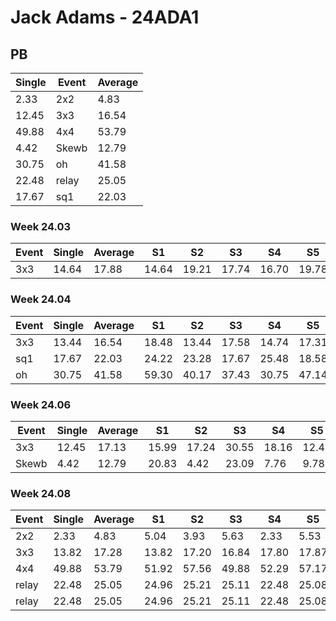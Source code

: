# Jack Adams - 24ADA1

## PB
|Single|Event|Average|
|----|----|----|
|2.33|2x2|4.83|
|12.45|3x3|16.54|
|49.88|4x4|53.79|
|4.42|Skewb|12.79|
|30.75|oh|41.58|
|22.48|relay|25.05|
|17.67|sq1|22.03|
### Week 24.03
|Event|Single|Average|S1|S2|S3|S4|S5|
|-----|-------|------|--|--|--|--|--|
|3x3|14.64|17.88|14.64|19.21|17.74|16.70|19.78|
### Week 24.04
|Event|Single|Average|S1|S2|S3|S4|S5|
|-----|-------|------|--|--|--|--|--|
|3x3|13.44|16.54|18.48|13.44|17.58|14.74|17.31|
|sq1|17.67|22.03|24.22|23.28|17.67|25.48|18.58|
|oh|30.75|41.58|59.30|40.17|37.43|30.75|47.14|
### Week 24.06
|Event|Single|Average|S1|S2|S3|S4|S5|
|-----|-------|------|--|--|--|--|--|
|3x3|12.45|17.13|15.99|17.24|30.55|18.16|12.45|
|Skewb|4.42|12.79|20.83|4.42|23.09|7.76|9.78|
### Week 24.08
|Event|Single|Average|S1|S2|S3|S4|S5|
|-----|-------|------|--|--|--|--|--|
|2x2|2.33|4.83|5.04|3.93|5.63|2.33|5.53|
|3x3|13.82|17.28|13.82|17.20|16.84|17.80|17.87|
|4x4|49.88|53.79|51.92|57.56|49.88|52.29|57.17|
|relay|22.48|25.05|24.96|25.21|25.11|22.48|25.08|
|relay|22.48|25.05|24.96|25.21|25.11|22.48|25.08|
